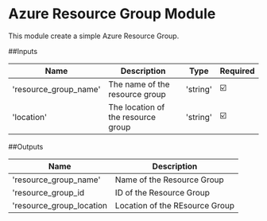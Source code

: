 # Azure Resource Group Module

This module create a simple Azure Resource Group. 

##Inputs

| Name | Description | Type | Required |
|------|-------------|------|----------|
| 'resource_group_name' | The name of the resource group | 'string' | :ballot_box_with_check: |
| 'location' | The location of the resource group | 'string' | :ballot_box_with_check: |

##Outputs

| Name | Description |
|------|-------------|
| 'resource_group_name' | Name of the Resource Group |
| 'resource_group_id | ID of the Resource Group |
| 'resource_group_location| Location of the REsource Group | 